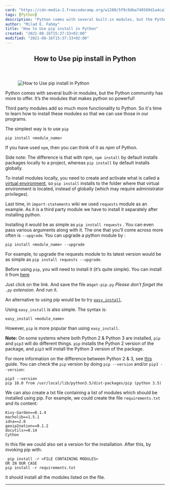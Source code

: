 ```yaml
---
card: "https://cdn-media-2.freecodecamp.org/w1280/5f9c9dba740569d1a4ca3953.jpg"
tags: [Python]
description: "Python comes with several built-in modules, but the Python co"
author: "Milad E. Fahmy"
title: "How to Use pip install in Python"
created: "2021-08-16T15:37:33+02:00"
modified: "2021-08-16T15:37:33+02:00"
---
```

<div class="site-wrapper">
<main id="site-main" class="site-main outer">
<div class="inner">
<article class="post-full post tag-python tag-toothbrush ">
<header class="post-full-header">
<h1 class="post-full-title">How to Use pip install in Python</h1>
</header>
<figure class="post-full-image">
<picture>
<source media="(max-width: 700px)" sizes="1px" srcset="data:image/gif;base64,R0lGODlhAQABAIAAAAAAAP///yH5BAEAAAAALAAAAAABAAEAAAIBRAA7 1w">
<source media="(min-width: 701px)" sizes="(max-width: 800px) 400px,
(max-width: 1170px) 700px,
1400px" srcset="https://cdn-media-2.freecodecamp.org/w1280/5f9c9dba740569d1a4ca3953.jpg 300w,
https://cdn-media-2.freecodecamp.org/w1280/5f9c9dba740569d1a4ca3953.jpg 600w,
https://cdn-media-2.freecodecamp.org/w1280/5f9c9dba740569d1a4ca3953.jpg 1000w,
https://cdn-media-2.freecodecamp.org/w1280/5f9c9dba740569d1a4ca3953.jpg 2000w">
<img onerror="this.style.display='none'" src="https://cdn-media-2.freecodecamp.org/w1280/5f9c9dba740569d1a4ca3953.jpg" alt="How to Use pip install in Python">
</picture>
</figure>
<section class="post-full-content">
<div class="post-content medium-migrated-article">
<p>Python comes with several built-in modules, but the Python community has more to offer. It’s the modules that makes python so powerful!</p><p>Third party modules add so much more functionality to Python. So it's time to learn how to install these modules so that we can use those in our programs.</p><p>The simplest way is to use <code>pip</code></p><pre><code class="language-text">pip install &lt;module_name&gt;</code></pre><p>If you have used <code>npm</code>, then you can think of it as <em>npm</em> of Python.</p><p>Side note: The difference is that with npm, <code>npm install</code> by default installs packages locally to a project, whereas <code>pip install</code> by default installs globally. </p><p>To install modules locally, you need to create and activate what is called a <a href="http://docs.python-guide.org/en/latest/dev/virtualenvs/">virtual environment</a>, so <code>pip install</code> installs to the folder where that virtual environment is located, instead of globally (which may require administrator privileges).</p><p>Last time, in <a><code>import-statements</code></a> wiki we used <code>requests</code> module as an example. As it is a third party module we have to install it separately after installing python.</p><p>Installing it would be as simple as <code>pip install requests</code> . You can even pass various arguments along with it. The one that you’ll come across more often is <code>--upgrade</code>. You can upgrade a python module by :</p><pre><code class="language-text">pip install &lt;module_name&gt; --upgrade</code></pre><p>For example, to upgrade the requests module to its latest version would be as simple as <code>pip install requests --upgrade</code>.</p><p>Before using <code>pip</code>, you will need to install it (it’s quite simple). You can install it from <a href="https://bootstrap.pypa.io/get-pip.py" rel="nofollow">here</a></p><p>Just click on the link. And save the file as<code>get-pip.py</code> <em>Please don’t forget the <code>.py</code> extension.</em> And run it.</p><p>An alternative to using pip would be to try <a href="https://bootstrap.pypa.io/ez_setup.py" rel="nofollow"><code>easy_install</code></a>.</p><p>Using <code>easy_install</code> is also simple. The syntax is:</p><pre><code class="language-text">easy_install &lt;module_name&gt;</code></pre><p>However, <code>pip</code> is more popular than using <code>easy_install</code>.</p><p><strong><strong>Note:</strong></strong> On some systems where both Python 2 &amp; Python 3 are installed, <code>pip</code> and <code>pip3</code> will do different things. <code>pip</code> installs the Python 2 version of the package, and <code>pip3</code> will install the Python 3 version of the package. </p><p>For more information on the difference between Python 2 &amp; 3, see <a href="https://guide.freecodecamp.org/python/python-2-vs-python-3">this</a> guide. You can check the <code>pip</code> version by doing <code>pip --version</code> and/or <code>pip3 --version</code>:</p><pre><code class="language-text">pip3 --version
pip 18.0 from /usr/local/lib/python3.5/dist-packages/pip (python 3.5)</code></pre><p>We can also create a txt file containing a list of modules which should be installed using pip. For example, we could create the file <code>requirements.txt</code> and its content:</p><pre><code class="language-text">Kivy-Garden==0.1.4
macholib==1.5.1
idna==2.6
geoip2nation==0.1.2
docutils&gt;=0.14
Cython</code></pre><p>In this file we could also set a version for the installation. After this, by invoking pip with:</p><pre><code class="language-text"> pip install -r &lt;FILE CONTAINING MODULES&gt;
OR IN OUR CASE
pip install -r requirements.txt
</code></pre><p>it should install all the modules listed on the file.</p>
</div>
<hr>
</section>
</article>
</div>
</main>
</div>
<!-- Google Tag Manager (noscript) -->
<!-- End Google Tag Manager (noscript) -->
